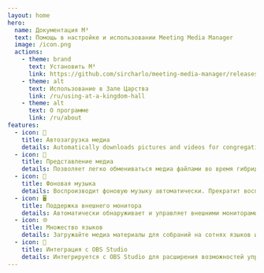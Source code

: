```yaml
---
layout: home
hero:
  name: Документация M³
  text: Помощь в настройке и использовании Meeting Media Manager
  image: /icon.png
  actions:
    - theme: brand
      text: Установить M³
      link: https://github.com/sircharlo/meeting-media-manager/releases/latest
    - theme: alt
      text: Использование в Зале Царства
      link: /ru/using-at-a-kingdom-hall
    - theme: alt
      text: О программе
      link: /ru/about
features:
  - icon: 🚀
    title: Автозагрузка медиа
    details: Automatically downloads pictures and videos for congregation meetings in any language available on the official website of Jehovah's Witnesses.
  - icon: 🎦
    title: Представление медиа
    details: Позволяет легко обмениваться медиа файлами во время гибридных встреч или встреч в живую.
  - icon: 🎵
    title: Фоновая музыка
    details: Воспроизводит фоновую музыку автоматически. Прекратит воспроизведение до начала встречи. Фоновая музыка может быть перезапущена в один клик после встречи.
  - icon: 🖥️
    title: Поддержка внешнего монитора
    details: Автоматически обнаруживает и управляет внешними мониторами для гладких презентаций медиа.
  - icon: 🌐
    title: Множество языков
    details: Загружайте медиа материалы для собраний на сотнях языков и используйте интерфейс M³ на любом из множества доступных языков.
  - icon: 🧩
    title: Интеграция с OBS Studio
    details: Интегрируется с OBS Studio для расширения возможностей управления и представления медиа файлов.
---
```

